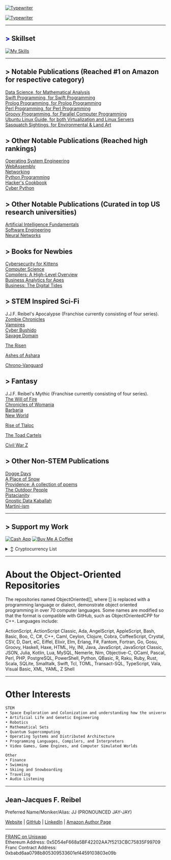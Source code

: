 [![Typewriter](https://readme-typing-svg.herokuapp.com?font=Orbitron&size=30&duration=4000&pause=500&center=true&random=false&width=1200&lines=J.J.F.+Reibel,+MBA,+M.S.+Cybersecurity,+M.S.+Data+Analytics)](https://git.io/typing-svg)


[![Typewriter](https://readme-typing-svg.herokuapp.com?font=Orbitron&size=30&duration=4000&pause=500&center=true&random=false&width=1200&lines=I+am+an+engineer;I+am+an+author;I+am+a+consultant;I+am+an+analyst)](https://git.io/typing-svg)

---
## <span style="color: blue !important;">&gt;</span> Skillset
[![My Skills](https://skillicons.dev/icons?i=aws,golang,androidstudio,ansible,apple,arduino,atom,azure,bootstrap,bun,crystal,cassandra,clion,cmake,css,d3,dart,discord,bots,dotnet,dynamodb,eclipse,elasticsearch,elixir,emacs,firebase,flask,flutter,gcp,git,github,go,gherkin,gradle,gtk,gulp,ai,htmx,java,jenkins,jquery,coffeescript,kafka,kotlin,ktor,kubernetes,laravel,latex,less,linkedin,linux,lit,lua,md,matlab,maven,mint,mongodb,mysql,neovim,nextjs,nginx,nim,deno,nix,nodejs,npm,ocaml,octave,opencv,perl,ps,php,phpstorm,postgres,pycharm,py,qt,r,redhat,redis,regex,remix,replit,rider,bitbucket,anaconda,git,azure,unity,c,cpp,javascript,typescript,swift,rust,ruby,python,sass,spring,sqlite,sublime,scala,sklearn,selenium,sketchup,solidity,svg,symfony,tensorflow,terraform,ubuntu,vala,haskell,java,arch,vscode,vue,wasm,windows,wordpress,yarn,bash,cs,git,kali&perline=12)](https://skillicons.dev)

---
## > Notable Publications (Reached #1 on Amazon for respective category)
[Data Science, for Mathematical Analysis](https://www.amazon.com/Data-Science/dp/B0CHG4W2XH)      
[Swift Programming, for Swift Programming](https://www.amazon.com/Swift-Programming/dp/B0C87W6RQM)      
[Prolog Programming, for Prolog Programming](https://www.amazon.com/dp/B0CZ1Z9PFZ)      
[Perl Programming, for Perl Programming](https://www.amazon.com/dp/B0CQTTTZC6)      
[Groovy Programming, for Parallel Computer Programming](https://www.amazon.com/dp/B0CVSHSKTT)      
[Ubuntu Linux Guide, for both Virtualization and Linux Servers](https://www.amazon.com/dp/B0CWVDPCV8)      
[Sasquatch Sightings, for Environmental & Land Art](https://www.amazon.com/dp/B0DDQDBP4L)      

## > Other Notable Publications (Reached high rankings)
[Operating System Engineering](https://www.amazon.com/Operating-Engineering/dp/B0CY4TSPV2)      
[WebAssembly](https://www.amazon.com/WebAssembly/dp/B0CYX1KQBT)      
[Networking](https://www.amazon.com/dp/B0CYBSH1QG)      
[Python Programming](https://www.amazon.com/dp/B0CQGKH7NH)      
[Hacker's Cookbook](https://www.amazon.com/dp/B0C87VCRVL)      
[Cyber Python](https://www.amazon.com/dp/B0D4B5F9MS)      

## > Other Notable Publications (Curated in top US research universities)
[Artificial Intelligence Fundamentals](https://www.amazon.com/dp/B0CHL9L8W4)      
[Software Engineering](https://www.amazon.com/dp/B0C5KY8K1N)      
[Neural Networks](https://www.amazon.com/dp/B0C52DHY6P)      

## > Books for Newbies
[Cybersecurity for Kittens](https://www.amazon.com/dp/B0D1YKYH6S)      
[Computer Science](https://www.amazon.com/dp/B0C2S1JKDN)      
[Compilers: A High-Level Overview](https://www.amazon.com/dp/B0CJ4CWP9P)      
[Business Analytics for Apes](https://www.amazon.com/dp/B0CQXQJXBF)      
[Business: The Digital Tides](https://www.amazon.com/dp/B0CR7N3FW8)      

## > STEM Inspired Sci-Fi
J.J.F. Reibel's Apocalypse (Franchise currently consisting of four series).   
[Zombie Chronicles](https://www.amazon.com/dp/B0CPS517FK)      
[Vampires](https://www.amazon.com/dp/B0D5PFNRSQ)      
[Cyber Bushido](https://www.amazon.com/dp/B0CTYKPB1S)      
[Savage Domain](https://www.amazon.com/dp/B0DHQRLH11)         

[The Risen](https://www.amazon.com/dp/B0DCC3Z7TZ)    

[Ashes of Ashara](https://www.amazon.com/dp/B0DHFGSST8)

[Chrono-Vanguard](https://www.amazon.com/dp/B0D6J42NN8)    

## > Fantasy
J.J.F. Reibel's Mythic (Franchise currently consisting of four series).   
[The Will of Fire](https://www.amazon.com/dp/B0CLKVVD76)    
[Chronicles of Womania](https://www.amazon.com/dp/B0CW1972NX)    
[Barbaria](https://www.amazon.com/dp/B0D98P98T4)    
[New World](https://www.amazon.com/dp/B0CW13QR2Q)     

[Rise of Tlaloc](https://www.amazon.com/dp/B0D2KXQG7N)    

[The Toad Cartels](https://www.amazon.com/dp/B0CWD6VBST)    

[Civil War Z](https://www.amazon.com/dp/B0CL1XZ5P7)     
    
## > Other Non-STEM Publications
[Dogge Days](https://www.amazon.com/dp/B0DKB67HLB)      
[A Place of Snow](https://www.amazon.com/dp/B0CQJZ96TB)      
[Providence: A collection of poems](https://www.amazon.com/dp/B0C184N5HD)      
[The Outdoor People](https://www.amazon.com/dp/B0C2WCQFW2)      
[Pistacianity](https://www.amazon.com/dp/B0CPXHGF3D)      
[Gnostic Data Kaballah](https://www.amazon.com/dp/B0CW1GM6RK)      
[Martini-ism](https://www.amazon.com/dp/B0DHQZ3J26)      

---
## > Support my Work
[![Cash App](https://img.shields.io/badge/CashApp-01D21C?style=for-the-badge&logo=cashapp&logoColor=white)](https://cash.app/$JJReibel)
 [![Buy Me A Coffee](https://img.shields.io/badge/BuyMeACoffee-FFDD00?style=for-the-badge)](https://www.buymeacoffee.com/jjreibel)
<details>

  <summary>↕️ <bold>Cryptocurrency List</bold></summary>
 
 <br />

Ethereum (ETH)    | 0x5D54eF668a5BF42202AA7f5213CBC75835F99709                                                                   

</details>


[Button Shield]: https://img.shields.io/badge/Shield_Buttons-37a779?style=for-the-badge
[Shield]: Types/shield.md
____________________________________________________________________________________________________________________________________

# About the Object-Oriented Repositories
The repositories named ObjectOriented[], where [] is replaced with a programming language or dialect, demonstrate object oriented programming in over 70 computer languages. Some names are modified so that the format is compatible with GitHub, such as ObjectOrientedCPP for C++. Languages include:  

ActionScript, ActionScript Classic, Ada, AngelScript, AppleScript, Bash, Basic, Boo, C, C#, C++, Caml, Ceylon, Clojure, Cobra, CoffeeScript, Crystal, CSV, D, Dart, eC, Eiffel, Elixir, Elm, Erlang, F#, Fantom, Fortran, Go, Gosu, Groovy, Haskell, Haxe, HTML, Hy, INI, Java, JavaScript, JavaScript Classic, JSON, Julia, Kotlin, Lua, MySQL, Nemerle, Nim, Objective-C, OCaml, Pascal, Perl, PHP, PostgreSQL, PowerShell, Python, QBasic, R, Raku, Ruby, Rust, Scala, SQLite, Smalltalk, Swift, Tcl, TOML, Transact-SQL, TypeScript, Vala, Visual Basic, XML, YAML, Z Shell  

____________________________________________________________________________________________________________________________________

# Other Interests

```markdown
STEM
• Space Exploration and Colonization and understanding how the universe works
• Artificial Life and Genetic Engineering     
• Robotics     
• Mathematical Sets          
• Quantum Supercomputing
• Operating Systems and Distributed Architecture
• Programming Languages, Compilers, and Interpreters          
• Video Games, Game Engines, and Computer Simulated Worlds          

Other
• Finance     
• Swimming     
• Skiing and Snowboarding     
• Traveling     
• Audio Listening     
```
   
____________________________________________________________________________________________________________________________________


## Jean-Jacques F. Reibel    
Preferred Name/Moniker/Alias: JJ (PRONOUNCED JAY-JAY)    

[Website](https://www.appshub.link) | [GitHub](https://github.com/JJFReibel) | [LinkedIn](http://www.linkedin.com/in/jj-reibel) | [Amazon Author Page](https://www.amazon.com/author/jjreibel)          


____________________________________________________________________________________________________________________________________
[FRANC on Uniswap](https://app.uniswap.org/#/swap?outputCurrency=0xbabd6aa0798b805309533601ef4459103803e09b)            
Ethereum Address: 0x5D54eF668a5BF42202AA7f5213CBC75835F99709  
Franc Contract Address: 0xbabd6aa0798b805309533601ef4459103803e09b  

